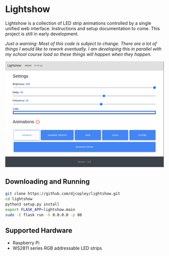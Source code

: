 # Lightshow

Lightshow is a collection of LED strip animations controlled by a single unified web interface. 
Instructions and setup documentation to come. This project is still in early development.

*Just a warning: Most of this code is subject to change. There are a lot of things I would like to rework
eventually. I am developing this in parallel with my school course load so these things will happen
when they happen.*

![](assets/webpanel.png?raw=true)

## Downloading and Running

```bash
git clone https://github.com/djcopley/lightshow.git
cd lightshow
python3 setup.py install
export FLASK_APP=lightshow.main
sudo -E flask run -h 0.0.0.0 -p 80
```

## Supported Hardware
- Raspberry Pi
- WS2811 series RGB addressable LED strips

